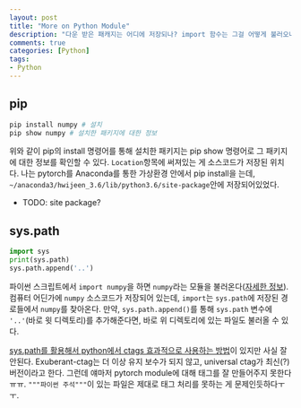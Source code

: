 ```yaml
---
layout: post
title: "More on Python Module"
description: "다운 받은 패캐지는 어디에 저장되나? import 함수는 그걸 어떻게 불러오나?"
comments: true
categories: [Python]
tags:
- Python
---
```




## pip

``` bash
pip install numpy # 설치
pip show numpy # 설치한 패키지에 대한 정보
```

위와 같이 pip의 install 명령어를 통해 설치한 패키지는 pip show 명령어로 그 패키지에 대한 정보를 확인할 수 있다. `Location`항목에 써져있는 게 소스코드가 저장된 위치다. 나는 pytorch를 Anaconda를 통한 가상환경 안에서 pip install을 는데, `~/anaconda3/hwijeen_3.6/lib/python3.6/site-package`안에 저장되어있었다.

* TODO: site package?



## sys.path

```python
import sys
print(sys.path)
sys.path.append('..')
```

파이썬 스크립트에서 `import numpy`을 하면 `numpy`라는 모듈을 불러온다([자세한 정보](https://leemendelowitz.github.io/blog/how-does-python-find-packages.html)). 컴퓨터 어딘가에 `numpy` 소스코드가 저장되어 있는데, `import`는 `sys.path`에 저장된 경로들에서 `numpy`를 찾아온다. 만약, `sys.path.append()`를 통해 `sys.path` 변수에 `'..'`(바로 윗 디렉토리)를 추가해준다면, 바로 위 디렉토리에 있는 파일도 불러올 수 있다.

[sys.path를 활용해서 python에서 ctags 효과적으로 사용하는 방법](https://rampart81.github.io/post/python-ctags/)이 있지만 사실 잘 안된다. Exuberant-ctag는 더 이상 유지 보수가 되지 않고, universal ctag가 최신(?)버전이라고 한다. 그런데 얘마저 pytorch module에 대해 태그를 잘 만들어주지 못한다ㅠㅠ. `"""파이썬 주석"""`이 있는 파일은 제대로 태그 처리를 못하는 게 문제인듯하다ㅜㅜ.

